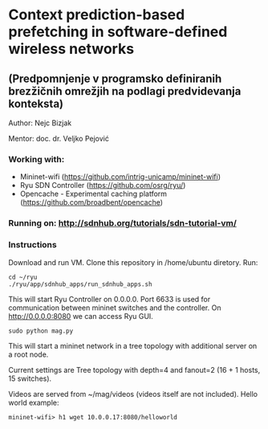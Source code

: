 # Context prediction-based prefetching in software-defined wireless networks
## (Predpomnjenje v programsko definiranih brezžičnih omrežjih na podlagi predvidevanja konteksta)

Author: Nejc Bizjak

Mentor: doc. dr. Veljko Pejović



### Working with: 
* Mininet-wifi  (https://github.com/intrig-unicamp/mininet-wifi)
* Ryu SDN Controller (https://github.com/osrg/ryu/)
* Opencache - Experimental caching platform (https://github.com/broadbent/opencache)


### Running on: http://sdnhub.org/tutorials/sdn-tutorial-vm/


### Instructions

Download and run VM. Clone this repository in /home/ubuntu diretory. Run:

```
cd ~/ryu
./ryu/app/sdnhub_apps/run_sdnhub_apps.sh
```
This will start Ryu Controller on 0.0.0.0. Port 6633 is used for communication between mininet switches and the controller.
On http://0.0.0.0:8080 we can access Ryu GUI.

```
sudo python mag.py
```
This will start a mininet network in a tree topology with additional server on a root node.

Current settings are Tree topology with depth=4 and fanout=2 (16 + 1 hosts, 15 switches).


Videos are served from ~/mag/videos (videos itself are not included).
Hello world example:
```
mininet-wifi> h1 wget 10.0.0.17:8080/helloworld
```



